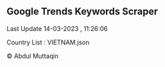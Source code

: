 

## Google Trends Keywords Scraper 
 
Last Update 14-03-2023 , 11:26:06

Country List :
VIETNAM.json



© Abdul Muttaqin 
